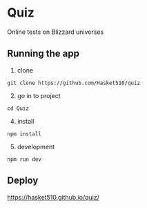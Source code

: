 # Quiz

Online tests on Blizzard universes

## Running the app

1. clone

```
git clone https://github.com/Hasket510/quiz
```

2. go in to project

```
cd Quiz
```

4. install

```
npm install
```

5. development

```
npm run dev
```

## Deploy

https://hasket510.github.io/quiz/

